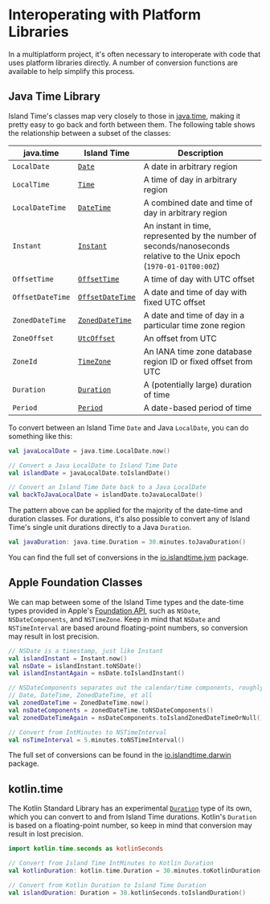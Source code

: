 # Interoperating with Platform Libraries

In a multiplatform project, it's often necessary to interoperate with code that uses platform libraries directly. A number of conversion functions are available to help simplify this process.

## Java Time Library

Island Time's classes map very closely to those in [java.time](https://docs.oracle.com/en/java/javase/14/docs/api/java.base/java/time/package-summary.html), making it pretty easy to go back and forth between them. The following table shows the relationship between a subset of the classes:

| java.time | Island Time | Description |
| --- | --- | --- |
| `LocalDate` | [`Date`](../api/core/io.islandtime/-date/index.md) | A date in arbitrary region |
| `LocalTime` | [`Time`](../api/core/io.islandtime/-time/index.md) | A time of day in arbitrary region |
| `LocalDateTime` | [`DateTime`](../api/core/io.islandtime/-date-time/index.md) | A combined date and time of day in arbitrary region |
| `Instant` | [`Instant`](../api/core/io.islandtime/-instant/index.md) | An instant in time, represented by the number of seconds/nanoseconds relative to the Unix epoch (`1970-01-01T00:00Z`) |
| `OffsetTime` | [`OffsetTime`](../api/core/io.islandtime/-offset-time/index.md) | A time of day with UTC offset |
| `OffsetDateTime` | [`OffsetDateTime`](../api/core/io.islandtime/-offset-date-time/index.md) | A date and time of day with fixed UTC offset |
| `ZonedDateTime` | [`ZonedDateTime`](../api/core/io.islandtime/-zoned-date-time/index.md) | A date and time of day in a particular time zone region |
| `ZoneOffset` | [`UtcOffset`](../api/core/io.islandtime/-utc-offset/index.md) | An offset from UTC |
| `ZoneId` | [`TimeZone`](../api/core/io.islandtime/-time-zone/index.md) | An IANA time zone database region ID or fixed offset from UTC |
| `Duration` | [`Duration`](../api/core/io.islandtime.measures/-duration/index.md) | A (potentially large) duration of time |
| `Period` | [`Period`](../api/core/io.islandtime.measures/-period/index.md) | A date-based period of time |

To convert between an Island Time `Date` and Java `LocalDate`, you can do something like this:

```kotlin
val javaLocalDate = java.time.LocalDate.now()

// Convert a Java LocalDate to Island Time Date
val islandDate = javaLocalDate.toIslandDate()

// Convert an Island Time Date back to a Java LocalDate
val backToJavaLocalDate = islandDate.toJavaLocalDate()
```

The pattern above can be applied for the majority of the date-time and duration classes. For durations, it's also possible to convert any of Island Time's single unit durations directly to a Java `Duration`.

```kotlin
val javaDuration: java.time.Duration = 30.minutes.toJavaDuration()
```

You can find the full set of conversions in the [io.islandtime.jvm](../api/core/io.islandtime.jvm/index.md) package.

## Apple Foundation Classes

We can map between some of the Island Time types and the date-time types provided in Apple's [Foundation API](https://developer.apple.com/documentation/foundation/dates_and_times?language=objc), such as `NSDate`, `NSDateComponents`, and `NSTimeZone`. Keep in mind that `NSDate` and `NSTimeInterval` are based around floating-point numbers, so conversion may result in lost precision.

```kotlin
// NSDate is a timestamp, just like Instant
val islandInstant = Instant.now()
val nsDate = islandInstant.toNSDate()
val islandInstantAgain = nsDate.toIslandInstant()

// NSDateComponents separates out the calendar/time components, roughly modeling
// Date, DateTime, ZonedDateTime, et all
val zonedDateTime = ZonedDateTime.now()
val nsDateComponents = zonedDateTime.toNSDateComponents()
val zonedDateTimeAgain = nsDateComponents.toIslandZonedDateTimeOrNull()

// Convert from IntMinutes to NSTimeInterval
val nsTimeInterval = 5.minutes.toNSTimeInterval()
```

The full set of conversions can be found in the [io.islandtime.darwin](../api/core/io.islandtime.darwin/index.md) package.

## kotlin.time

The Kotlin Standard Library has an experimental [`Duration`](https://kotlinlang.org/api/latest/jvm/stdlib/kotlin.time/-duration/) type of its own, which you can convert to and from Island Time durations. Kotlin's `Duration` is based on a floating-point number, so keep in mind that conversion may result in lost precision.

```kotlin
import kotlin.time.seconds as kotlinSeconds

// Convert from Island Time IntMinutes to Kotlin Duration
val kotlinDuration: kotlin.time.Duration = 30.minutes.toKotlinDuration()

// Convert from Kotlin Duration to Island Time Duration
val islandDuration: Duration = 30.kotlinSeconds.toIslandDuration() 
```
